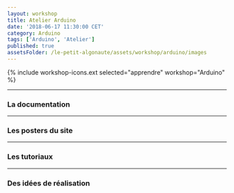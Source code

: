 ```yaml
---
layout: workshop
title: Atelier Arduino
date: '2018-06-17 11:30:00 CET'
category: Arduino
tags: ['Arduino', 'Atelier']
published: true
assetsFolder: /le-petit-algonaute/assets/workshop/arduino/images
---
```


{% include workshop-icons.ext selected="apprendre" workshop="Arduino" %}

---


### La documentation

---

### Les posters du site

---

### Les tutoriaux

---

### Des idées de réalisation
